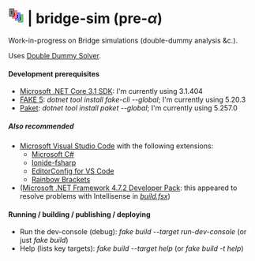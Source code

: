 # ![bridge-sim](https://raw.githubusercontent.com/aornota/bridge/master/src/resources/tpoc-32x32.png) | bridge-sim (pre-_α_)

Work-in-progress on Bridge simulations (double-dummy analysis &c.).

Uses [Double Dummy Solver](http://privat.bahnhof.se/wb758135/bridge/index.html).

#### Development prerequisites

- [Microsoft .NET Core 3.1 SDK](https://dotnet.microsoft.com/download/dotnet-core/3.1/): I'm currently using 3.1.404
- [FAKE 5](https://fake.build/): _dotnet tool install fake-cli --global_; I'm currently using 5.20.3
- [Paket](https://fsprojects.github.io/Paket/): _dotnet tool install paket --global_; I'm currently using 5.257.0

##### Also recommended

- [Microsoft Visual Studio Code](https://code.visualstudio.com/download/) with the following extensions:
    - [Microsoft C#](https://marketplace.visualstudio.com/items?itemName=ms-vscode.csharp)
    - [Ionide-fsharp](https://marketplace.visualstudio.com/items?itemName=ionide.ionide-fsharp)
    - [EditorConfig for VS Code](https://marketplace.visualstudio.com/items?itemName=editorconfig.editorconfig)
    - [Rainbow Brackets](https://marketplace.visualstudio.com/items?itemName=2gua.rainbow-brackets)
- ([Microsoft .NET Framework 4.7.2 Developer Pack](https://dotnet.microsoft.com/download/dotnet-framework/net472/): this appeared to resolve problems with Intellisense in
_[build.fsx](https://github.com/aornota/gibet/blob/master/build.fsx)_)

#### Running / building / publishing / deploying

- Run the dev-console (debug): _fake build --target run-dev-console_ (or just _fake build_)
- Help (lists key targets): _fake build --target help_ (or _fake build -t help_)
